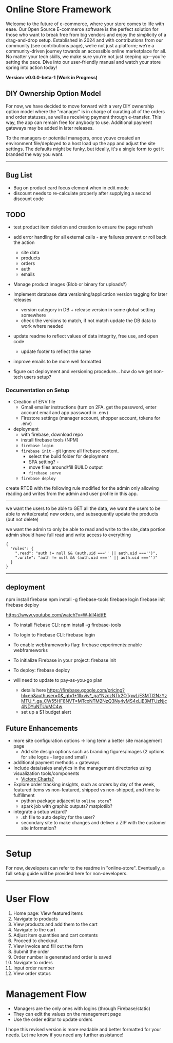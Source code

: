 # Online Store Framework

Welcome to the future of e-commerce, where your store comes to life with ease. Our Open Source E-commerce software is the perfect solution for those who want to break free from big vendors and enjoy the simplicity of a drag-and-drop setup. Established in 2024 and with contributions from our community (see contributions page), we’re not just a platform; we’re a community-driven journey towards an accessible online marketplace for all. No matter your tech skills, we make sure you’re not just keeping up—you’re setting the pace. Dive into our user-friendly manual and watch your store spring into action today!

**Version: v0.0.0-beta-1 (Work in Progress)**

## DIY Ownership Option Model

For now, we have decided to move forward with a very DIY ownership option model where the "manager" is in charge of curating all of the orders and order statuses, as well as receiving payment through e-transfer. This way, the app can remain free for anybody to use. Additional payment gateways may be added in later releases.

To the managers or potential managers, once youve created an environment file/deployed to a host load up the app and adjust the site settings. The defaults might be funky, but ideally, it's a single form to get it branded the way you want.

---

## Bug List

- Bug on product card focus element when in edit mode
- discount needs to re-calculate properly after supplying a second discount code

## TODO

- test product item deletion and creation to ensure the page refresh
- add error handling for all external calls - any failures prevent or roll back the action
  - site data
  - products
  - orders
  - auth
  - emails
- Manage product images (Blob or binary for uploads?)
- Implement database data versioning/application version tagging for later releases
  - version category in DB + release version in some global setting somewhere
  - check the versions to match, if not match update the DB data to work where needed
- update readme to reflect values of data integrity, free use, and open code
  - update footer to reflect the same

- improve emails to be more well formatted

- figure out deployment and versioning procedure... how do we get non-tech users setup?

### Documentation on Setup

- Creation of ENV file
  - Gmail emailer instructions (turn on 2FA, get the password, enter account email and app password in .env)
  - Firestore settings (manager account, shopper account, tokens for .env)
- deployment
  - with firebase, download repo
  - install firebase tools (NPM)
  - `firebase login`
  - `firebase init` - git ignore all firebase content.
    - select the build folder for deployment
    - SPA setting? -
    - move files around/fill BUILD output
    - `firebase serve`
  - `firebase deploy`

create RTDB with the following rule modified for the admin
only allowing reading and writes from the admin and user profile in this app.

---

we want the users to be able to GET all the data,
we want the users to be able to write(create) new orders, and subsequently update the products (but not delete)

we want the admin to only be able to read and write to the site_data portion
admin should have full read and write access to everything

```
{
  "rules": {
    ".read": "auth != null && (auth.uid ==='' || auth.uid ==='')",
    ".write": "auth != null && (auth.uid ==='' || auth.uid ==='')" 
  }
}
```

---

## deployment

npm install firebase
npm install -g firebase-tools
firebase login
firebase init
firebase deploy

<https://www.youtube.com/watch?v=W-kII4idtfE>

- To install Fiebase CLI: npm install -g firebase-tools
- To login to Firebase CLI: firebase login
- To enable webframeworks flag: firebase experiments:enable webframeworks
- To initialize Firebase in your project: firebase init
- To deploy: firebase deploy

- will need to update to pay-as-you-go plan
  - details here <https://firebase.google.com/pricing?hl=en&authuser=0&_gl=1*1llxviv*_ga*NzczNTk2OTgwLjE3MTI2NzYzMTU.*_ga_CW55HF8NVT*MTcxNTM2NzQ3Ny4yMS4xLjE3MTUzNjc4NDYuNTUuMC4w>
  - set up a $1 budget alert

## Future Enhancements

- more site configuration options -> long term a better site management page
  - Add site design options such as branding figures/images (2 options for site logos - large and small)
- additional payment methods + gateways
- Include data/sales analytics in the management directories using visualization tools/components
  - [Victory Charts?](https://www.npmjs.com/package/victory)
- Explore order tracking insights, such as orders by day of the week, featured items vs non-featured, shipped vs non-shipped, and time to fulfillment
  - python package adjacent to `online store`?
  - spark job with graphic outputs? matplotlib?
- integrate a setup wizard?
  - .sh file to auto deploy for the user?
  - secondary site to make changes and deliver a ZIP with the customer site information?

---

# Setup

For now, developers can refer to the readme in "online-store". Eventually, a full setup guide will be provided here for non-developers.

---

# User Flow

1. Home page: View featured items
2. Navigate to products
3. View products and add them to the cart
4. Navigate to the cart
5. Adjust item quantities and cart contents
6. Proceed to checkout
7. View invoice and fill out the form
8. Submit the order
9. Order number is generated and order is saved
10. Navigate to orders
11. Input order number
12. View order status

# Management Flow

- Managers are the only ones with logins (through Firebase/static)
- They can edit the values on the management page
- Use the order editor to update orders

I hope this revised version is more readable and better formatted for your needs. Let me know if you need any further assistance!
